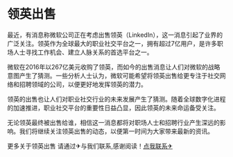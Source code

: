 # 领英出售

最近，有消息称微软公司正在考虑出售领英（LinkedIn），这一消息引起了业界的广泛关注。领英作为全球最大的职业社交平台之一，拥有超过7亿用户，是许多职场人士寻找工作机会、建立人脉关系的首选平台之一。

微软在2016年以267亿美元收购了领英，而如今的出售消息让人们对微软的战略意图产生了猜测。一些分析人士认为，微软可能希望将领英出售给更专注于社交网络和招聘领域的公司，以便更好地发挥领英的潜力。

领英的出售也让人们对职业社交行业的未来发展产生了猜测。随着全球数字化进程的加速推进，职业社交平台的重要性日益凸显，因此领英的未来命运备受关注。

无论领英最终被出售给谁，相信这一消息都将对职场人士和招聘行业产生深远的影响。我们将继续关注领英出售的动态，以便第一时间为大家带来最新的资讯。

更多关于领英出售 请通过✈与我们联系,感谢阅读！[点我联系✈](https://doc.G208.com)